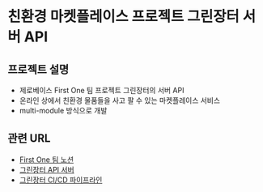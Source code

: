 # 친환경 마켓플레이스 프로젝트 그린장터 서버 API

## 프로젝트 설명

- 제로베이스 First One 팀 프로젝트 그린장터의 서버 API
- 온라인 상에서 친환경 물품들을 사고 팔 수 있는 마켓플레이스 서비스
- multi-module 방식으로 개발

## 관련 URL

- [First One 팀 노션](https://elite-aletopelta-3ca.notion.site/1-FirstOne-d25c8b51a07643d98b349e7a64e70280?pvs=4)
- [그린장터 API 서버](https://green-jangteo.duckdns.org:8443/swagger-ui/index.html)
- [그린장터 CI/CD 파이프라인](http://my-jenkins.duckdns.org:8080/job/green-jangteo/)
